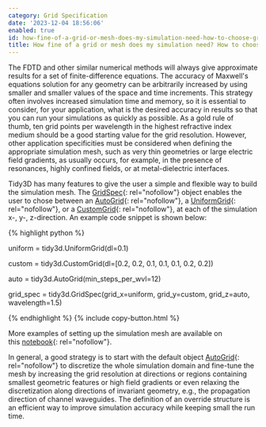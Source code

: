 ```yaml
---
category: Grid Specification
date: '2023-12-04 18:56:06'
enabled: true
id: how-fine-of-a-grid-or-mesh-does-my-simulation-need-how-to-choose-grid-spec
title: How fine of a grid or mesh does my simulation need? How to choose grid spec?
---
```


The FDTD and other similar numerical methods will always give approximate results for a set of finite-difference equations. The accuracy of Maxwell's equations solution for any geometry can be arbitrarily increased by using smaller and smaller values of the space and time increments. This strategy often involves increased simulation time and memory, so it is essential to consider, for your application, what is the desired accuracy in results so that you can run your simulations as quickly as possible. As a gold rule of thumb, ten grid points per wavelength in the highest refractive index medium should be a good starting value for the grid resolution. However, other application specificities must be considered when defining the appropriate simulation mesh, such as very thin geometries or large electric field gradients, as usually occurs, for example, in the presence of resonances, highly confined fields, or at metal-dielectric interfaces.

Tidy3D has many features to give the user a simple and flexible way to build the simulation mesh. The&nbsp;[GridSpec](https://docs.flexcompute.com/projects/tidy3d/en/stable/_autosummary/tidy3d.GridSpec.html){: rel="nofollow"}&nbsp;object enables the user to chose between an&nbsp;[AutoGrid](https://docs.flexcompute.com/projects/tidy3d/en/stable/_autosummary/tidy3d.AutoGrid.html){: rel="nofollow"}, a&nbsp;[UniformGrid](https://docs.flexcompute.com/projects/tidy3d/en/stable/_autosummary/tidy3d.UniformGrid.html){: rel="nofollow"}, or a&nbsp;[CustomGrid](https://docs.flexcompute.com/projects/tidy3d/en/stable/_autosummary/tidy3d.CustomGrid.html){: rel="nofollow"}, at each of the simulation x-, y-, z-direction. An example code snippet is shown below:

<div markdown class="code-snippet">{% highlight python %}

uniform = tidy3d.UniformGrid(dl=0.1)

custom = tidy3d.CustomGrid(dl=[0.2, 0.2, 0.1, 0.1, 0.1, 0.2, 0.2])

auto = tidy3d.AutoGrid(min_steps_per_wvl=12)

grid_spec = tidy3d.GridSpec(grid_x=uniform, grid_y=custom, grid_z=auto, wavelength=1.5)

{% endhighlight %}
{% include copy-button.html %}</div>

More examples of setting up the simulation mesh are available on this&nbsp;[notebook](https://www.flexcompute.com/tidy3d/examples/notebooks/AutoGrid/){: rel="nofollow"}.

In general, a good strategy is to start with the default object&nbsp;[AutoGrid](https://docs.flexcompute.com/projects/tidy3d/en/stable/_autosummary/tidy3d.AutoGrid.html){: rel="nofollow"}&nbsp;to discretize the whole simulation domain and fine-tune the mesh by increasing the grid resolution at directions or regions containing smallest geometric features or high field gradients or even relaxing the discretization along directions of invariant geometry, e.g., the propagation direction of channel waveguides. The definition of an override structure is an efficient way to improve simulation accuracy while keeping small the run time.
